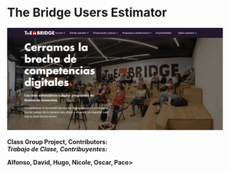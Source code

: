 # The Bridge Users Estimator

![Webage Image](images/TheBridgeWebpage.png?raw=true "LSE: A") 


<strong>Class Group Project, Contributors:<br>
<strong><em>Trabajo de Clase, Contribuyentes:</em></strong>

<strong> Alfonso, David, Hugo, Nicole, Oscar, Paco><br>

